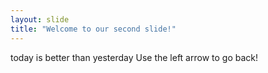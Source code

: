 ```yaml
---
layout: slide
title: "Welcome to our second slide!"
---
```

today is better than yesterday
Use the left arrow to go back!
